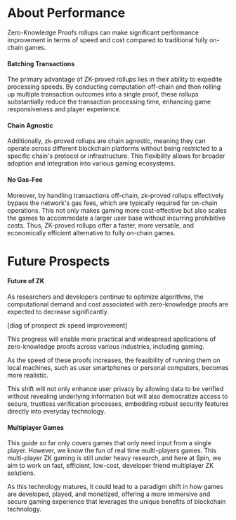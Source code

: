 # About Performance

Zero-Knowledge Proofs rollups can make significant performance improvement in terms of speed and cost compared to traditional fully on-chain games.

#### Batching Transactions

The primary advantage of ZK-proved rollups lies in their ability to expedite processing speeds. By conducting computation off-chain and then rolling up multiple transaction outcomes into a single proof, these rollups substantially reduce the transaction processing time, enhancing game responsiveness and player experience.

#### Chain Agnostic

Additionally, zk-proved rollups are chain agnostic, meaning they can operate across different blockchain platforms without being restricted to a specific chain's protocol or infrastructure. This flexibility allows for broader adoption and integration into various gaming ecosystems.

#### No Gas-Fee

Moreover, by handling transactions off-chain, zk-proved rollups effectively bypass the network's gas fees, which are typically required for on-chain operations. This not only makes gaming more cost-effective but also scales the games to accommodate a larger user base without incurring prohibitive costs. Thus, ZK-proved rollups offer a faster, more versatile, and economically efficient alternative to fully on-chain games.

# Future Prospects

#### Future of ZK

As researchers and developers continue to optimize algorithms, the computational demand and cost associated with zero-knowledge proofs are expected to decrease significantly.

[diag of prospect zk speed improvement]

This progress will enable more practical and widespread applications of zero-knowledge proofs across various industries, including gaming.

As the speed of these proofs increases, the feasibility of running them on local machines, such as user smartphones or personal computers, becomes more realistic.

This shift will not only enhance user privacy by allowing data to be verified without revealing underlying information but will also democratize access to secure, trustless verification processes, embedding robust security features directly into everyday technology.

#### Multiplayer Games

This guide so far only covers games that only need input from a single player. However, we know the fun of real time multi-players games. This multi-player ZK gaming is still under heavy research, and here at Spin, we aim to work on fast, efficient, low-cost, developer friend multiplayer ZK solutions.

As this technology matures, it could lead to a paradigm shift in how games are developed, played, and monetized, offering a more immersive and secure gaming experience that leverages the unique benefits of blockchain technology.
